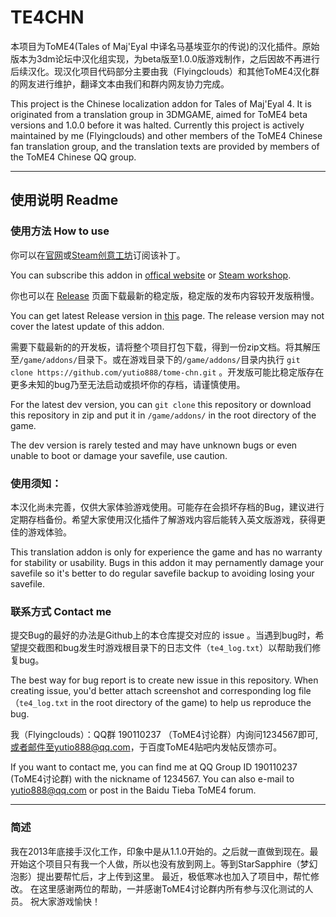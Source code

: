 # TE4CHN

本项目为ToME4(Tales of Maj'Eyal 中译名马基埃亚尔的传说)的汉化插件。原始版本为3dm论坛中汉化组实现，为beta版至1.0.0版游戏制作，之后因故不再进行后续汉化。现汉化项目代码部分主要由我（Flyingclouds）和其他ToME4汉化群的网友进行维护，翻译文本由我们和群内网友协力完成。

This project is the Chinese localization addon for Tales of Maj'Eyal 4.
It is originated from a translation group in 3DMGAME, aimed for ToME4 beta versions and 1.0.0 before it was halted.
Currently this project is actively maintained by me (Flyingclouds) and other members of the ToME4 Chinese fan translation group, and the translation texts are provided by members of the ToME4 Chinese QQ group.

***

## 使用说明 Readme

### 使用方法 How to use

你可以在[官网](https://te4.org/games/addons/tome/chn123)或[Steam创意工坊](https://steamcommunity.com/sharedfiles/filedetails/?id=1926617880)订阅该补丁。

You can subscribe this addon in [offical website](https://te4.org/games/addons/tome/chn123) or [Steam workshop](https://steamcommunity.com/sharedfiles/filedetails/?id=1926617880).

你也可以在 [Release](https://github.com/yutio888/tome-chn/releases) 页面下载最新的稳定版，稳定版的发布内容较开发版稍慢。

You can get latest Release version in [this](https://github.com/yutio888/tome-chn/releases) page. The release version may not cover the latest update of this addon.

需要下载最新的的开发板，请将整个项目打包下载，得到一份zip文档。将其解压至`/game/addons/`目录下。或在游戏目录下的`/game/addons/`目录内执行 `git clone https://github.com/yutio888/tome-chn.git` 。开发版可能比稳定版存在更多未知的bug乃至无法启动或损坏你的存档，请谨慎使用。

For the latest dev version, you can `git clone` this repository or download this repository in zip and put it in `/game/addons/` in the root directory of the game.

The dev version is rarely tested and may have unknown bugs or even unable to boot or damage your savefile, use caution.

### 使用须知：

本汉化尚未完善，仅供大家体验游戏使用。可能存在会损坏存档的Bug，建议进行定期存档备份。希望大家使用汉化插件了解游戏内容后能转入英文版游戏，获得更佳的游戏体验。

This translation addon is only for experience the game and has no warranty for stability or usability. Bugs in this addon it may pernamently damage your savefile so it's better to do regular savefile backup to avoiding losing your savefile.

### 联系方式 Contact me

提交Bug的最好的办法是Github上的本仓库提交对应的 issue 。当遇到bug时，希望提交截图和bug发生时游戏根目录下的日志文件（`te4_log.txt`）以帮助我们修复bug。

The best way for bug report is to create new issue in this repository. When creating issue, you'd better attach screenshot and corresponding log file （`te4_log.txt` in the root directory of the game) to help us reproduce the bug.

我（Flyingclouds）：QQ群 190110237 （ToME4讨论群）内询问1234567即可,或者邮件至yutio888@qq.com，于百度ToME4贴吧内发帖反馈亦可。

If you want to contact me, you can find me at QQ Group ID 190110237 (ToME4讨论群) with the nickname of 1234567.
You can also e-mail to yutio888@qq.com or post in the Baidu Tieba ToME4 forum.

***

### 简述

我在2013年底接手汉化工作，印象中是从1.1.0开始的。之后就一直做到现在。最开始这个项目只有我一个人做，所以也没有放到网上。等到StarSapphire（梦幻泡影）提出要帮忙后，才上传到这里。
最近，极低寒冰也加入了项目中，帮忙修改。
在这里感谢两位的帮助，一并感谢ToME4讨论群内所有参与汉化测试的人员。
祝大家游戏愉快！
